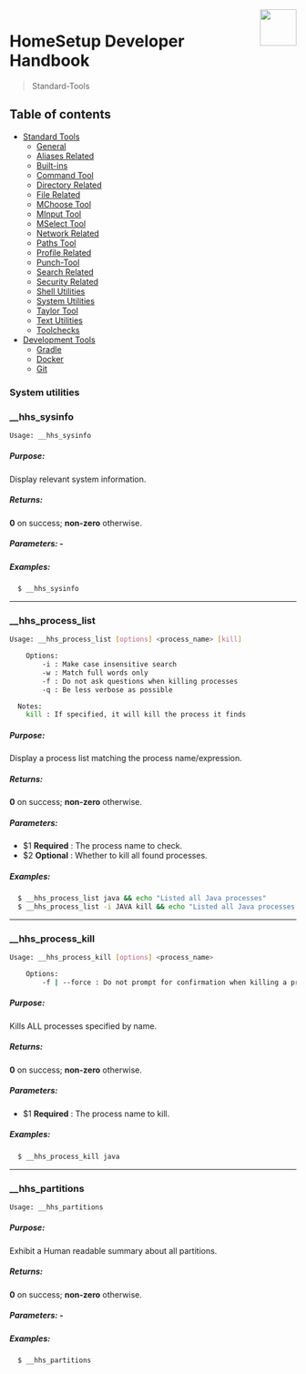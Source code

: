 <img src="https://iili.io/HvtxC1S.png" width="64" height="64" align="right" />

# HomeSetup Developer Handbook
>
> Standard-Tools

## Table of contents

<!-- toc -->
- [Standard Tools](../../functions.md#standard-tools)
  * [General](general.md#general-functions)
  * [Aliases Related](aliases-related.md#aliases-related-functions)
  * [Built-ins](built-ins.md#built-ins-functions)
  * [Command Tool](command-tool.md#command-tool)
  * [Directory Related](directory-related.md#directory-related-functions)
  * [File Related](file-related.md#file-related-functions)
  * [MChoose Tool](clitt.md#mchoose-tool)
  * [MInput Tool](clitt.md#minput-tool)
  * [MSelect Tool](clitt.md#mselect-tool)
  * [Network Related](network-related.md#network-related-functions)
  * [Paths Tool](paths-tool.md#paths-tool)
  * [Profile Related](profile-related.md#profile-related-functions)
  * [Punch-Tool](punch-tool.md#punch-tool)
  * [Search Related](search-related.md#search-related-functions)
  * [Security Related](security-related.md#security-related-functions)
  * [Shell Utilities](shell-utilities.md#shell-utilities)
  * [System Utilities](system-utilities.md#system-utilities)
  * [Taylor Tool](taylor-tool.md#taylor-tool)
  * [Text Utilities](text-utilities.md#text-utilities)
  * [Toolchecks](toolchecks.md#tool-checks-functions)
- [Development Tools](../../functions.md#development-tools)
  * [Gradle](../dev-tools/gradle-tools.md#gradle-functions)
  * [Docker](../dev-tools/docker-tools.md#docker-functions)
  * [Git](../dev-tools/git-tools.md#git-functions)
<!-- tocstop -->


### System utilities

### __hhs_sysinfo

```bash
Usage: __hhs_sysinfo
```

##### **Purpose**:

Display relevant system information.

##### **Returns**:

**0** on success; **non-zero** otherwise.

##### **Parameters**: -

##### **Examples:**

```bash
  $ __hhs_sysinfo
```

------
### __hhs_process_list

```bash
Usage: __hhs_process_list [options] <process_name> [kill]

    Options:
        -i : Make case insensitive search
        -w : Match full words only
        -f : Do not ask questions when killing processes
        -q : Be less verbose as possible

  Notes:
    kill : If specified, it will kill the process it finds
```

##### **Purpose**:

Display a process list matching the process name/expression.

##### **Returns**:

**0** on success; **non-zero** otherwise.

##### **Parameters**:

  - $1 __Required__ : The process name to check.
  - $2 __Optional__ : Whether to kill all found processes.

##### **Examples:**

```bash
  $ __hhs_process_list java && echo "Listed all Java processes"
  $ __hhs_process_list -i JAVA kill && echo "Listed all Java processes and killing them"
```

------
### __hhs_process_kill

```bash
Usage: __hhs_process_kill [options] <process_name>

    Options:
        -f | --force : Do not prompt for confirmation when killing a process
```

##### **Purpose**:

Kills ALL processes specified by name.

##### **Returns**:

**0** on success; **non-zero** otherwise.

##### **Parameters**:

  - $1 __Required__ : The process name to kill.

##### **Examples:**

```bash
  $ __hhs_process_kill java
```

------
### __hhs_partitions

```bash
Usage: __hhs_partitions
```

##### **Purpose**:

Exhibit a Human readable summary about all partitions.

##### **Returns**:

**0** on success; **non-zero** otherwise.

##### **Parameters**: -

##### **Examples:**

```bash
  $ __hhs_partitions
```
